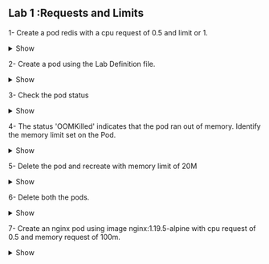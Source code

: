 ## Lab 1 :Requests and Limits




1- Create a pod redis with a cpu request of 0.5 and limit or 1.

<details><summary>Show</summary>
<p>

```yaml
apiVersion: v1
kind: Pod
metadata:
  labels:
    run: redis
  name: redis
spec:
  containers:
  - image: redis
    name: redis
    resources:
      limits:
        cpu: "1"
      requests:
        cpu: 500m
```

</p>
</details>

  

2- Create a pod using the Lab Definition file.

<details><summary>Show</summary>
<p>

```yaml
Ans
```

</p>
</details>


  

3- Check the pod status
<details><summary>Show</summary>
<p>

```
Pod is not running
```

</p>
</details>


  

4- The status 'OOMKilled' indicates that the pod ran out of memory. Identify the memory limit set on the Pod.

<details><summary>Show</summary>
<p>

```


```

</p>
</details>


  

5- Delete the pod and recreate with memory limit of 20M

<details><summary>Show</summary>
<p>

```bash
kubectl delete pods <>

Change the memory limit in the definition file to 20Mi

```

</p>
</details>

  

6- Delete both the pods.

<details><summary>Show</summary>
<p>

```bash
Ans
```

</p>
</details>



  

7- Create an nginx pod using image nginx:1.19.5-alpine with cpu request of 0.5 and memory request of 100m.

<details><summary>Show</summary>
<p>

```yaml
apiVersion: v1
kind: Pod
metadata:
  labels:
    run: nginx
  name: nginx
spec:
  containers:
  - image: nginx:1.19.5-alpine
    name: nginx
    resources:
      requests:
        cpu: 500m
        memory: 100Mi
```

</p>
</details>
